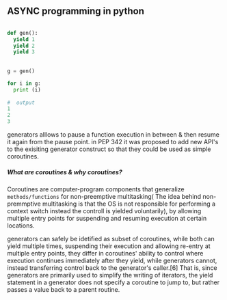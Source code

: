 ## ASYNC programming in python

```python

def gen():
  yield 1
  yield 2
  yield 3
  
  
g = gen()

for i in g:
  print (i)
  
#  output
1
2
3
```


generators alllows to pause a function execution in between & then resume it again from the pause point.
in PEP 342 it was proposed to add new API's to the exisiting generator construct so that they could be used
as simple coroutines.

##### What are coroutines & why coroutines?

Coroutines are computer-program components that generalize `methods/functions` for non-preemptive multitasking( The idea behind non-premmptive multitasking is that the OS is not responsible for performing  a context switch instead the controll is yielded voluntarily), by allowing multiple entry points for suspending and resuming execution at certain locations.



generators can safely be idetified as subset of coroutines, while both can yield multiple times, suspending their execution and allowing re-entry at multiple entry points, they differ in coroutines' ability to control where execution continues immediately after they yield, while generators cannot, instead transferring control back to the generator's caller.[6] That is, since generators are primarily used to simplify the writing of iterators, the yield statement in a generator does not specify a coroutine to jump to, but rather passes a value back to a parent routine.



